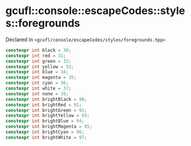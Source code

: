 # gcufl::console::escapeCodes::styles::foregrounds
Declared in `<gcufl/console/escapeCodes/styles/foregrounds.hpp>`
```cpp
constexpr int black = 30;
constexpr int red = 31;
constexpr int green = 32;
constexpr int yellow = 33;
constexpr int blue = 34;
constexpr int magenta = 35;
constexpr int cyan = 36;
constexpr int white = 37;
constexpr int none = 39;
constexpr int brightBlack = 90;
constexpr int brightRed = 91;
constexpr int brightGreen = 92;
constexpr int brightYellow = 93;
constexpr int brightBlue = 94;
constexpr int brightMagenta = 95;
constexpr int brightCyan = 96;
constexpr int brightWhite = 97;
```
